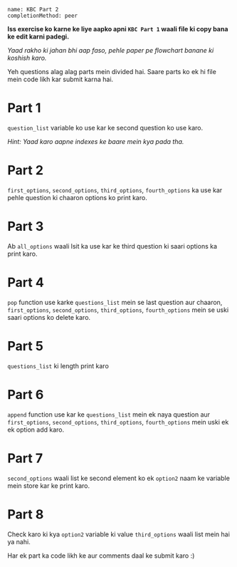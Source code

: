 ```ngMeta
name: KBC Part 2
completionMethod: peer
```

**Iss exercise ko karne ke liye aapko apni `KBC Part 1` waali file ki copy bana ke edit karni padegi.**

*Yaad rakho ki jahan bhi aap faso, pehle paper pe flowchart banane ki koshish karo.*

Yeh questions alag alag parts mein divided hai. Saare parts ko ek hi file mein code likh kar submit karna hai.

# Part 1
`question_list` variable ko use kar ke second question ko use karo.

*Hint: Yaad karo aapne indexes ke baare mein kya pada tha.*

# Part 2
`first_options`, `second_options`, `third_options`, `fourth_options` ka use kar pehle question ki chaaron options ko print karo.	

# Part 3
Ab `all_options` waali lsit ka use kar ke third question ki saari options ka print karo.

# Part 4
`pop` function use karke `questions_list` mein se last question aur chaaron, `first_options`, `second_options`, `third_options`, `fourth_options` mein se uski saari options ko delete karo.

# Part 5
`questions_list` ki length print karo

# Part 6
`append` function use kar ke `questions_list` mein ek naya question aur `first_options`, `second_options`, `third_options`, `fourth_options` mein uski ek ek option add karo.

# Part 7
`second_options` waali list ke second element ko ek `option2` naam ke variable mein store kar ke print karo.

# Part 8
Check karo ki kya `option2` variable ki value `third_options` waali list mein hai ya nahi.


Har ek part ka code likh ke aur comments daal ke submit karo :) 